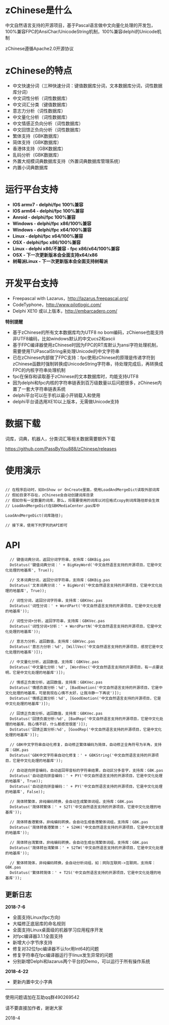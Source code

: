 # zChinese是什么

中文自然语言支持的开源项目，基于Pascal语言做中文向量化处理的开发包，100%兼容FPC的AnsiChar/UnicodeString机制，100%兼容delphi的Unicode机制

zChinese遵循Apache2.0开源协议

# zChinese的特点
- 中文快速分词（三种快速分词：键值数据库分词，文本数据库分词，词性数据库分词）
- 中文词性分析（词性数据库）
- 中文词汇分类（键值数据库）
- 意志力分析（词性数据库）
- 中文量化分析（词性数据库）
- 中文情感正负向分析（词性数据库）
- 中文回馈正负向分析（词性数据库）
- 繁体支持（GBK数据库）
- 简体支持（GBK数据库）
- 香港体支持（GBK数据库）
- 乱码分析（GBK数据库）
- 外置大规模词典数据库支持（外置词典数据库管理系统）
- 内置小词典数据库

# 运行平台支持 #
- **IOS armv7 - delphi/fpc 100%兼容**
- **IOS arm64 - delphi/fpc 100%兼容**
- **Anroid - delphi/fpc 100%兼容**
- **Windows - delphi/fpc x86/100%兼容**
- **Windows - delphi/fpc x64/100%兼容**
- **Linux - delphi/fpc x64/100%兼容**
- **OSX - delphi/fpc x86/100%兼容**
- **Linux - delphi x86/不兼容 - fpc x86/x64/100%兼容**
- **OSX - 下一次更新版本会全面支持x64/x86**
- **树莓派Linux - 下一次更新版本会全面支持树莓派**


# 开发平台支持 #
- Freepascal with Lazarus，http://lazarus.freepascal.org/
- CodeTyphone，http://www.pilotlogic.com/
- Delphi XE10 或以上版本，http://embarcadero.com/


**特别提醒**
- 基于zChinese的所有文本数据库均为UTF8 no bom编码，zChiense也能支持非UTF8编码，比如windows默认的中文ucs2和ascii
- 基于FPC编译器使用zChinese时因为FPC的RT库默认为ansi字符处理机制，需要使用TUPascalString来处理Unicode的中文字符串
- 已在zChinese内部做了FPC支持：fpc使用zChinese的原理是传递字符到zChinese函数时强制转换成UnicodeString字符串，待处理完成后，再转换成FPC的内核字符串处理机制
- fpc在保存和读取基于zChinese的文本数据库时，均能支持UTF8
- 因为delphi和fpc内核的字符串链表到百万级数量以后问题很多，zChinese内置了一套大字符串链表系统
- delphi平台可以在手机以最小开销载入和使用
- delphi平台请选用XE10以上版本，无需做Unicode支持

# 数据下载

词库，词典，机器人，分类词汇等相关数据需要额外下载

https://github.com/PassByYou888/zChinese/releases

# 使用演示
```delphi

// 在程序启动时，如OnShow or OnCreate里面，使用LoadAndMergeDict读取外部词库
// 假如目录不存在，zChinese会自动创建词库目录
// 假如你有一定数量的词库，那么，将需要使用的词库以对应格式copy到词库路径即会生效
// LoadAndMergeDict在GBKMediaCenter.pas库中

LoadAndMergeDict(词库路径);

// 接下来，使用下列罗列的API即可
```

# API
```delphi
  // 键值词典分词，返回分词字符串，支持库：GBKBig.pas
  DoStatus('键值词典分词：' + BigKeyWord('中文自然语言支持的开源项目，它是中文化处理的地基库', True));

  // 文本词典分词，返回分词字符串，支持库：GBKBig.pas
  DoStatus('文本词典分词：' + BigWord('中文自然语言支持的开源项目，它是中文化处理的地基库', True));

  // 词性分词，返回分词字符串，支持库：GBKVec.pas
  DoStatus('词性分词：' + WordPart('中文自然语言支持的开源项目，它是中文化处理的地基库'));

  // 词性分词+分析，返回字符串，支持库：GBKVec.pas
  DoStatus('词性分词+分析：' + WordPartN('中文自然语言支持的开源项目，它是中文化处理的地基库'));

  // 意志力分析，返回数值，支持库：GBKVec.pas
  DoStatus('意志力分析：%d', [WillVec('中文自然语言支持的开源项目，感觉它是中文化处理的地基库')]);

  // 中文量化分析，返回数值，支持库：GBKVec.pas
  DoStatus('中文量化分析：%d', [WordVec('中文自然语言支持的开源项目，有一点要说明，它是中文化处理的地基库')]);

  // 情感正负面分析，返回数值，支持库：GBKVec.pas
  DoStatus('情感负面分析：%d', [BadEmotion('中文自然语言支持的开源项目，它是中文化处理的地基库，可是我现在心情不太好，让我冷静一下再说')]);
  DoStatus('情感正面分析：%d', [GoodEmotion('中文自然语言支持的开源项目，它是中文化处理的地基库')]);

  // 回馈正负面分析，返回数值，支持库：GBKVec.pas
  DoStatus('回馈负面分析:%d', [BadRep('中文自然语言支持的开源项目，它是中文化处理的地基库，我心情不好，什么都感觉很差')]);
  DoStatus('回馈正面分析:%d', [GoodRep('中文自然语言支持的开源项目，它是中文化处理的地基库')]);

  // GBK中文字符串自动化修复，自动修正繁体编码为简体，自动修正全角符号为半角，支持库：GBK.pas
  DoStatus('GBK中文字符串自动化修复：' + GBKString('中文自然语言支持的开源项目，它是中文化处理的地基库'));

  // 自动逆向拼音编码，自动返回带音标的字符串结果，自动区分多音字，支持库：GBK.pas
  DoStatus('自动逆向拼音编码：' + PY('中文自然语言支持的开源项目，它是中文化处理的地基库', True));
  DoStatus('自动逆向拼音编码：' + PY('中文自然语言支持的开源项目，它是中文化处理的地基库', False));

  // 简体转繁体，非纯编码转换，会自动生成繁体词组，支持库：GBK.pas
  DoStatus('简体转繁体：' + S2T('中文自然语言支持的开源项目，它是中文化处理的地基库'));

  // 简体转香港繁体，非纯编码转换，会自动生成香港繁体词组，支持库：GBK.pas
  DoStatus('简体转香港繁体：' + S2HK('中文自然语言支持的开源项目，它是中文化处理的地基库'));

  // 简体转台湾繁体，非纯编码转换，会自动生成台湾繁体词组，支持库：GBK.pas
  DoStatus('简体转台湾繁体：' + S2TW('中文自然语言支持的开源项目，它是中文化处理的地基库'));

  // 繁体转简体，非纯编码转换，会自动分析词组，如：网际互联网->互联网，支持库：GBK.pas
  DoStatus('繁体转简体：' + T2S('中文自然语言支持的开源项目，它是中文化处理的地基库'));

```

## 更新日志

**2018-7-6**

- 全面支持Linux(fpc方向)
- 大幅修正底层库的命名规则
- 全面支持Linux桌面级的机器学习应用程序开发
- 对fpc编译器3.1.1全面支持
- 新增大小字节序支持
- 修复对32位fpc编译器不认for用Int64的问题
- 修复字符串在fpc编译器运行于linux发生异常的问题
- 分别新增Delphi和lazarus两个平台的Demo，可以运行于所有操作系统


**2018-4-22**
- 更新内置中文小字典





----------


使用问题请加在互助qq群490269542
 
请不要直接加作者，谢谢大家

2018-4

